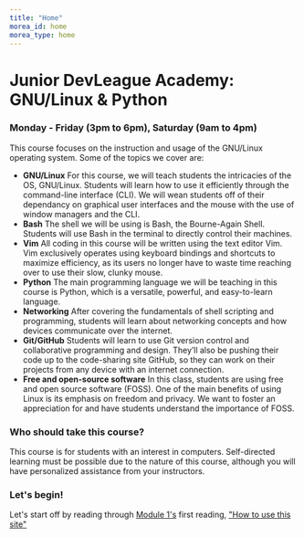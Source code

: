 ```yaml
---
title: "Home"
morea_id: home
morea_type: home
---
```


# Junior DevLeague Academy: GNU/Linux & Python
### Monday - Friday (3pm to 6pm), Saturday (9am to 4pm) 
This course focuses on the instruction and usage of the GNU/Linux operating system. Some of the topics we cover are:

- **GNU/Linux** For this course, we will teach students the intricacies of the OS, GNU/Linux. Students will learn how to use it efficiently through the command-line interface (CLI). We will wean students off of their dependancy on graphical user interfaces and the mouse with the use of window managers and the CLI.
- **Bash** The shell we will be using is Bash, the Bourne-Again Shell. Students will use Bash in the terminal to directly control their machines.
- **Vim** All coding in this course will be written using the text editor Vim. Vim exclusively operates using keyboard bindings and shortcuts to maximize efficiency, as its users no longer have to waste time reaching over to use their slow, clunky mouse.
- **Python** The main programming language we will be teaching in this course is Python, which is a versatile, powerful, and easy-to-learn language.
- **Networking** After covering the fundamentals of shell scripting and programming, students will learn about networking concepts and how devices communicate over the internet.
- **Git/GitHub** Students will learn to use Git version control and collaborative programming and design. They’ll also be pushing their code up to the code-sharing site GitHub, so they can work on their projects from any device with an internet connection.
- **Free and open-source software** In this class, students are using free and open source software (FOSS). One of the main benefits of using Linux is its emphasis on freedom and privacy. We want to foster an appreciation for and have students understand the importance of FOSS.

### Who should take this course? 

This course is for students with an interest in computers. Self-directed learning must be possible due to the nature of this course, although you will have personalized assistance from your instructors.

### Let's begin!

Let's start off by reading through [Module 1's](https://junior-devleague.github.io/JDLA-Web-Development/modules/course-introduction/) first reading, ["How to use this site"](https://junior-devleague.github.io/JDLA-Web-Development/morea/1_Course_Introduction/reading-guided-tour.html)

<br>
